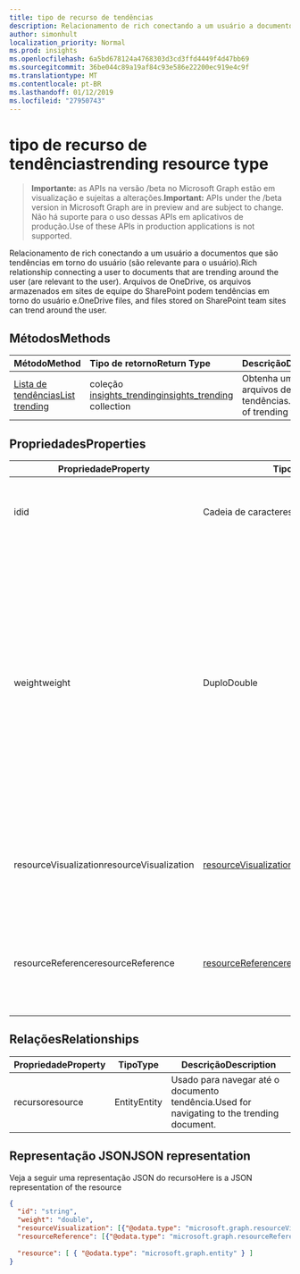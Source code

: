 ```yaml
---
title: tipo de recurso de tendências
description: Relacionamento de rich conectando a um usuário a documentos que são tendências em torno do usuário (são relevante para o usuário). Arquivos de OneDrive, os arquivos armazenados em sites de equipe do SharePoint podem tendências em torno do usuário e.
author: simonhult
localization_priority: Normal
ms.prod: insights
ms.openlocfilehash: 6a5bd678124a4768303d3cd3ffd4449f4d47bb69
ms.sourcegitcommit: 36be044c89a19af84c93e586e22200ec919e4c9f
ms.translationtype: MT
ms.contentlocale: pt-BR
ms.lasthandoff: 01/12/2019
ms.locfileid: "27950743"
---
```

# <a name="trending-resource-type"></a><span data-ttu-id="2ec7c-104">tipo de recurso de tendências</span><span class="sxs-lookup"><span data-stu-id="2ec7c-104">trending resource type</span></span>

> <span data-ttu-id="2ec7c-105">**Importante:** as APIs na versão /beta no Microsoft Graph estão em visualização e sujeitas a alterações.</span><span class="sxs-lookup"><span data-stu-id="2ec7c-105">**Important:** APIs under the /beta version in Microsoft Graph are in preview and are subject to change.</span></span> <span data-ttu-id="2ec7c-106">Não há suporte para o uso dessas APIs em aplicativos de produção.</span><span class="sxs-lookup"><span data-stu-id="2ec7c-106">Use of these APIs in production applications is not supported.</span></span>

<span data-ttu-id="2ec7c-107">Relacionamento de rich conectando a um usuário a documentos que são tendências em torno do usuário (são relevante para o usuário).</span><span class="sxs-lookup"><span data-stu-id="2ec7c-107">Rich relationship connecting a user to documents that are trending around the user (are relevant to the user).</span></span> <span data-ttu-id="2ec7c-108">Arquivos de OneDrive, os arquivos armazenados em sites de equipe do SharePoint podem tendências em torno do usuário e.</span><span class="sxs-lookup"><span data-stu-id="2ec7c-108">OneDrive files, and files stored on SharePoint team sites can trend around the user.</span></span>

## <a name="methods"></a><span data-ttu-id="2ec7c-109">Métodos</span><span class="sxs-lookup"><span data-stu-id="2ec7c-109">Methods</span></span>

| <span data-ttu-id="2ec7c-110">Método</span><span class="sxs-lookup"><span data-stu-id="2ec7c-110">Method</span></span>       | <span data-ttu-id="2ec7c-111">Tipo de retorno</span><span class="sxs-lookup"><span data-stu-id="2ec7c-111">Return Type</span></span>  |<span data-ttu-id="2ec7c-112">Descrição</span><span class="sxs-lookup"><span data-stu-id="2ec7c-112">Description</span></span>|
|:---------------|:--------|:----------|
|[<span data-ttu-id="2ec7c-113">Lista de tendências</span><span class="sxs-lookup"><span data-stu-id="2ec7c-113">List trending</span></span>](../api/insights-list-trending.md) |<span data-ttu-id="2ec7c-114">coleção [insights_trending](insights-trending.md)</span><span class="sxs-lookup"><span data-stu-id="2ec7c-114">[insights_trending](insights-trending.md) collection</span></span>| <span data-ttu-id="2ec7c-115">Obtenha uma lista dos arquivos de tendências.</span><span class="sxs-lookup"><span data-stu-id="2ec7c-115">Get a list of trending files.</span></span>|

## <a name="properties"></a><span data-ttu-id="2ec7c-116">Propriedades</span><span class="sxs-lookup"><span data-stu-id="2ec7c-116">Properties</span></span>

| <span data-ttu-id="2ec7c-117">Propriedade</span><span class="sxs-lookup"><span data-stu-id="2ec7c-117">Property</span></span>      | <span data-ttu-id="2ec7c-118">Tipo</span><span class="sxs-lookup"><span data-stu-id="2ec7c-118">Type</span></span>                              | <span data-ttu-id="2ec7c-119">Descrição</span><span class="sxs-lookup"><span data-stu-id="2ec7c-119">Description</span></span>  |
| ------------- |---------------                    | -------------|
| <span data-ttu-id="2ec7c-120">id</span><span class="sxs-lookup"><span data-stu-id="2ec7c-120">id</span></span>                    | <span data-ttu-id="2ec7c-121">Cadeia de caracteres</span><span class="sxs-lookup"><span data-stu-id="2ec7c-121">String</span></span>                    | <span data-ttu-id="2ec7c-122">Identificador exclusivo do relacionamento.</span><span class="sxs-lookup"><span data-stu-id="2ec7c-122">Unique identifier of the relationship.</span></span> <span data-ttu-id="2ec7c-123">Somente leitura.</span><span class="sxs-lookup"><span data-stu-id="2ec7c-123">Read only.</span></span>        |
| <span data-ttu-id="2ec7c-124">weight</span><span class="sxs-lookup"><span data-stu-id="2ec7c-124">weight</span></span>                | <span data-ttu-id="2ec7c-125">Duplo</span><span class="sxs-lookup"><span data-stu-id="2ec7c-125">Double</span></span>                    | <span data-ttu-id="2ec7c-126">Valor que indica o quanto o documento está atualmente tendências.</span><span class="sxs-lookup"><span data-stu-id="2ec7c-126">Value indicating how much the document is currently trending.</span></span> <span data-ttu-id="2ec7c-127">Quanto maior o número, mais o documento é atualmente tendências ao redor do usuário (o mais relevantes é).</span><span class="sxs-lookup"><span data-stu-id="2ec7c-127">The larger the number, the more the document is currently trending around the user (the more relevant it is).</span></span> <span data-ttu-id="2ec7c-128">Documentos retornados são classificados por esse valor.</span><span class="sxs-lookup"><span data-stu-id="2ec7c-128">Returned documents are sorted by this value.</span></span>  |
| <span data-ttu-id="2ec7c-129">resourceVisualization</span><span class="sxs-lookup"><span data-stu-id="2ec7c-129">resourceVisualization</span></span> | [<span data-ttu-id="2ec7c-130">resourceVisualization</span><span class="sxs-lookup"><span data-stu-id="2ec7c-130">resourceVisualization</span></span>](insights-resourcevisualization.md)    | <span data-ttu-id="2ec7c-131">Propriedades que você pode usar para visualizar o documento na sua experiência.</span><span class="sxs-lookup"><span data-stu-id="2ec7c-131">Properties that you can use to visualize the document in your experience.</span></span> |
| <span data-ttu-id="2ec7c-132">resourceReference</span><span class="sxs-lookup"><span data-stu-id="2ec7c-132">resourceReference</span></span>     | [<span data-ttu-id="2ec7c-133">resourceReference</span><span class="sxs-lookup"><span data-stu-id="2ec7c-133">resourceReference</span></span>](insights-resourcereference.md)        | <span data-ttu-id="2ec7c-134">Propriedades de referência do documento tendência, como a url e o tipo de documento.</span><span class="sxs-lookup"><span data-stu-id="2ec7c-134">Reference properties of the trending document, such as the url and type of the document.</span></span> |

## <a name="relationships"></a><span data-ttu-id="2ec7c-135">Relações</span><span class="sxs-lookup"><span data-stu-id="2ec7c-135">Relationships</span></span>

| <span data-ttu-id="2ec7c-136">Propriedade</span><span class="sxs-lookup"><span data-stu-id="2ec7c-136">Property</span></span>      | <span data-ttu-id="2ec7c-137">Tipo</span><span class="sxs-lookup"><span data-stu-id="2ec7c-137">Type</span></span>          | <span data-ttu-id="2ec7c-138">Descrição</span><span class="sxs-lookup"><span data-stu-id="2ec7c-138">Description</span></span>  |
| ------------- |---------------| -------------|
| <span data-ttu-id="2ec7c-139">recurso</span><span class="sxs-lookup"><span data-stu-id="2ec7c-139">resource</span></span>      | <span data-ttu-id="2ec7c-140">Entity</span><span class="sxs-lookup"><span data-stu-id="2ec7c-140">Entity</span></span>        | <span data-ttu-id="2ec7c-141">Usado para navegar até o documento tendência.</span><span class="sxs-lookup"><span data-stu-id="2ec7c-141">Used for navigating to the trending document.</span></span> |

## <a name="json-representation"></a><span data-ttu-id="2ec7c-142">Representação JSON</span><span class="sxs-lookup"><span data-stu-id="2ec7c-142">JSON representation</span></span>

<span data-ttu-id="2ec7c-143">Veja a seguir uma representação JSON do recurso</span><span class="sxs-lookup"><span data-stu-id="2ec7c-143">Here is a JSON representation of the resource</span></span>

```json
{
  "id": "string",
  "weight": "double",
  "resourceVisualization": [{"@odata.type": "microsoft.graph.resourceVisualization"}],
  "resourceReference": [{"@odata.type": "microsoft.graph.resourceReference"}],
  
  "resource": [ { "@odata.type": "microsoft.graph.entity" } ]
}
```
